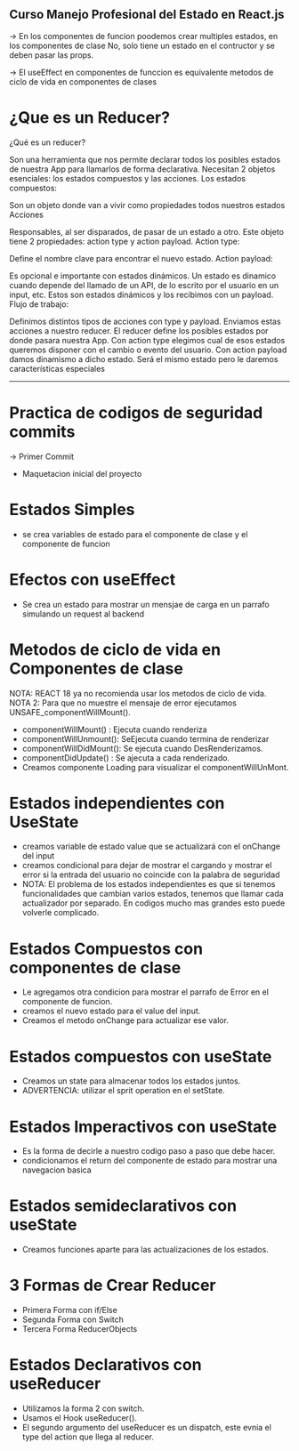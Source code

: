 ## Curso Manejo Profesional del Estado en React.js

-> En los componentes de funcion poodemos crear multiples estados, en los componentes de clase No, solo tiene un estado en el contructor y se deben pasar las props.

-> El useEffect en componentes de funccion es equivalente metodos de ciclo de vida en componentes de clases

# ¿Que es un Reducer?
¿Qué es un reducer?

Son una herramienta que nos permite declarar todos los posibles estados de nuestra App para llamarlos de forma declarativa.
Necesitan 2 objetos esenciales: los estados compuestos y las acciones.
Los estados compuestos:

Son un objeto donde van a vivir como propiedades todos nuestros estados
Acciones

Responsables, al ser disparados, de pasar de un estado a otro.
Este objeto tiene 2 propiedades: action type y action payload.
Action type:

Define el nombre clave para encontrar el nuevo estado.
Action payload:

Es opcional e importante con estados dinámicos. Un estado es dinamico cuando depende del llamado de un API, de lo escrito por el usuario en un input, etc. Estos son estados dinámicos y los recibimos con un payload.
Flujo de trabajo:

Definimos distintos tipos de acciones con type y payload.
Enviamos estas acciones a nuestro reducer.
El reducer define los posibles estados por donde pasara nuestra App.
Con action type elegimos cual de esos estados queremos disponer con el cambio o evento del usuario.
Con action payload damos dinamismo a dicho estado. Será el mismo estado pero le daremos características especiales 


------


# Practica de codigos de seguridad commits
-> Primer Commit
- Maquetacion inicial del proyecto

# Estados Simples
- se crea variables de estado para el componente de clase y el componente de funcion

# Efectos con useEffect
- Se crea un estado para mostrar un mensjae de carga en un parrafo simulando un request al backend

# Metodos de ciclo de vida en Componentes de clase
NOTA: REACT 18  ya no recomienda usar los metodos de ciclo de vida.
NOTA 2:  Para que no muestre el mensaje de error ejecutamos UNSAFE_componentWillMount().

- componentWillMount() : Ejecuta cuando renderiza
- componentWillUnmount(): SeEjecuta cuando termina de renderizar
- componentWillDidMount(): Se ejecuta cuando DesRenderizamos.
- componentDidUpdate() : Se ajecuta a cada renderizado.
- Creamos componente Loading para visualizar el componentWillUnMont.

# Estados independientes con UseState
-  creamos variable de estado value que se actualizará con el onChange del input
- creamos condicional para dejar de mostrar el cargando y mostrar el error si la entrada del usuario no coincide con la palabra de seguridad
- NOTA: El problema de los estados independientes es que si tenemos funcionalidades que cambian varios estados, tenemos que llamar cada actualizador por separado. En codigos mucho mas grandes esto puede volverle complicado.

# Estados Compuestos con componentes de clase
- Le agregamos otra condicion para mostrar el parrafo de Error en el componente de funcion.
- creamos el nuevo estado para el value del input.
- Creamos el metodo onChange para actualizar ese valor.

# Estados compuestos con useState
- Creamos un state para almacenar todos los estados juntos.
- ADVERTENCIA: utilizar el sprit operation en el setState.

# Estados Imperactivos con useState
- Es la forma de decirle a nuestro codigo paso a paso que debe hacer.
- condicionamos el return del componente de estado para mostrar una navegacion basica

# Estados semideclarativos con useState
- Creamos funciones aparte para las actualizaciones de los estados.

# 3 Formas de Crear Reducer
- Primera Forma con if/Else
- Segunda Forma con Switch
- Tercera Forma ReducerObjects

# Estados Declarativos con useReducer
- Utilizamos la forma 2 con switch.
- Usamos el Hook useReducer().  
- El segundo argumento del useReducer es un dispatch, este evnia el type del action que llega al reducer.